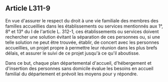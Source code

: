 ## Article L311-9

En vue d'assurer le respect du droit à une vie familiale des membres des familles accueillies dans les
établissements ou services mentionnés aux 1°, 8° et 13° du I de l'article L. 312-1, ces établissements ou
services doivent rechercher une solution évitant la séparation de ces personnes ou, si une telle solution ne
peut être trouvée, établir, de concert avec les personnes accueillies, un projet propre à permettre leur réunion
dans les plus brefs délais, et assurer le suivi de ce projet jusqu'à ce qu'il aboutisse.

Dans ce but, chaque plan départemental d'accueil, d'hébergement et d'insertion des personnes sans domicile
évalue les besoins en accueil familial du département et prévoit les moyens pour y répondre.

